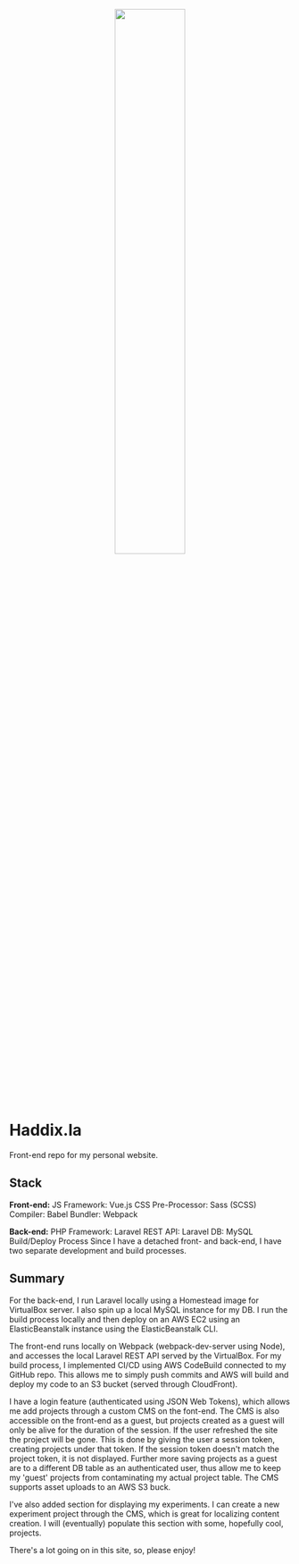 <p  align="center"><img  width=50%  src="https://raw.githubusercontent.com/jasonrhaddix/haddix.la/master/assets/images/img-1.png"></p>

# Haddix.la

Front-end repo for my personal website.


## Stack
__Front-end:__
JS Framework: Vue.js
CSS Pre-Processor: Sass (SCSS)
Compiler: Babel
Bundler: Webpack

__Back-end:__
PHP Framework: Laravel
REST API: Laravel
DB: MySQL
Build/Deploy Process
Since I have a detached front- and back-end, I have two separate development and build processes.


## Summary
For the back-end, I run Laravel locally using a Homestead image for VirtualBox server. I also spin up a local MySQL instance for my DB. I run the build process locally and then deploy on an AWS EC2 using an ElasticBeanstalk instance using the ElasticBeanstalk CLI.

The front-end runs locally on Webpack (webpack-dev-server using Node), and accesses the local Laravel REST API served by the VirtualBox. For my build process, I implemented CI/CD using AWS CodeBuild connected to my GitHub repo. This allows me to simply push commits and AWS will build and deploy my code to an S3 bucket (served through CloudFront).

I have a login feature (authenticated using JSON Web Tokens), which allows me add projects through a custom CMS on the font-end. The CMS is also accessible on the front-end as a guest, but projects created as a guest will only be alive for the duration of the session. If the user refreshed the site the project will be gone. This is done by giving the user a session token, creating projects under that token. If the session token doesn't match the project token, it is not displayed. Further more saving projects as a guest are to a different DB table as an authenticated user, thus allow me to keep my 'guest' projects from contaminating my actual project table. The CMS supports asset uploads to an AWS S3 buck.

I've also added section for displaying my experiments. I can create a new experiment project through the CMS, which is great for localizing content creation. I will (eventually) populate this section with some, hopefully cool, projects.

There's a lot going on in this site, so, please enjoy!


